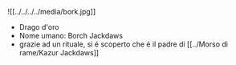 ![[../../../../media/bork.jpg]]
- Drago d'oro
- Nome umano: Borch Jackdaws
- grazie ad un rituale, si é scoperto che é il padre di [[../Morso di rame/Kazur Jackdaws]] 